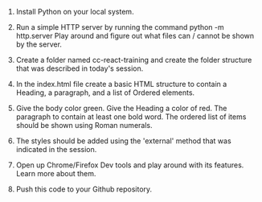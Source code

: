 1. Install Python on your local system.
 
2. Run a simple HTTP server by running the command python -m http.server Play around and figure out what files can / cannot be shown by the server.
 
3. Create a folder named cc-react-training and create the folder structure that was described in today's session.
 
4. In the index.html file create a basic HTML structure to contain a Heading,   a paragraph, and a list of Ordered elements.
 
5. Give the body color green. Give the Heading a color of red. The paragraph to contain at least one bold word. The ordered list of items should be shown using Roman numerals.
 
6. The styles should be added using the 'external' method that was indicated in the session.
 
7. Open up Chrome/Firefox Dev tools and play around with its features. Learn more about them.
 
8. Push this code to your Github repository.
